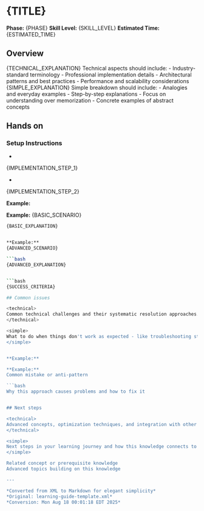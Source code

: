 # {TITLE}

**Phase:** {PHASE}
**Skill Level:** {SKILL_LEVEL}
**Estimated Time:** {ESTIMATED_TIME}


## Overview

<technical>
{TECHNICAL_EXPLANATION}
Technical aspects should include:
- Industry-standard terminology
- Professional implementation details
- Architectural patterns and best practices
- Performance and scalability considerations
</technical>

<simple>
{SIMPLE_EXPLANATION}
Simple breakdown should include:
- Analogies and everyday examples
- Step-by-step explanations
- Focus on understanding over memorization
- Concrete examples of abstract concepts
</simple>


## Hands on

### Setup Instructions


- 
                
{IMPLEMENTATION_STEP_1}

- 
                
{IMPLEMENTATION_STEP_2}

**Example:**

**Example:**
{BASIC_SCENARIO}

```bash
{BASIC_EXPLANATION}


**Example:**
{ADVANCED_SCENARIO}

```bash
{ADVANCED_EXPLANATION}


```bash
{SUCCESS_CRITERIA}

## Common issues

<technical>
Common technical challenges and their systematic resolution approaches.
</technical>

<simple>
What to do when things don't work as expected - like troubleshooting steps for everyday problems.
</simple>


**Example:**

**Example:**
Common mistake or anti-pattern

```bash
Why this approach causes problems and how to fix it


## Next steps

<technical>
Advanced concepts, optimization techniques, and integration with other systems.
</technical>

<simple>
Next steps in your learning journey and how this knowledge connects to bigger concepts.
</simple>

Related concept or prerequisite knowledge
Advanced topics building on this knowledge

---

*Converted from XML to Markdown for elegant simplicity*
*Original: learning-guide-template.xml*
*Conversion: Mon Aug 18 00:01:18 EDT 2025*
